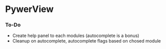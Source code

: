 # PywerView

### To-Do
* Create help panel to each modules (autocomplete is a bonus)
* Cleanup on autocomplete, autocomplete flags based on chosed module

